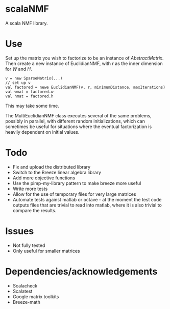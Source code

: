 scalaNMF
========

A scala NMF library.

Use
===
Set up the matrix you wish to factorize to be an instance of <i>AbstractMatrix</i>. Then create a new instance of
EuclidianNMF, with <i>r</i> as the inner dimension for <i>W</i> and <i>H</i>.

    v = new SparseMatrix(...)
    // set up v
    val factored = newe EuclidianNMF(v, r, minimumDistance, maxIterations)
    val wmat = factored.w
    val hmat = factored.h

This may take some time.

The MultiEuclidianNMF class executes several of the same problems, possibly in parallel, with different random initializations,
which can sometimes be useful for situations where the eventual factorization is heavily dependent on initial values.

Todo
====
 * Fix and upload the distributed library
 * Switch to the Breeze linear algebra library
 * Add more objective functions
 * Use the pimp-my-library pattern to make breeze more useful
 * Write more tests
 * Allow for the use of temporary files for very large matrices
 * Automate tests against matlab or octave - at the moment the test code outputs files that are trivial to read into matlab,
 where it is also trivial to compare the results.

Issues
======
 * Not fully tested
 * Only useful for smaller matrices

Dependencies/acknowledgements
=============================
 * Scalacheck
 * Scalatest
 * Google matrix toolkits
 * Breeze-math